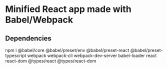 # Minified React app made with Babel/Webpack

## Dependencies

npm i @babel/core @babel/preset/env @babel/preset-react @babel/preset-typescript webpack webpack-cli webpack-dev-server babel-loader react react-dom @types/react @types/react-dom
